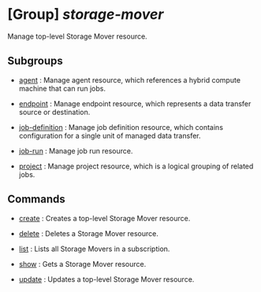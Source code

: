 # [Group] _storage-mover_

Manage top-level Storage Mover resource.

## Subgroups

- [agent](/Commands/storage-mover/agent/readme.md)
: Manage agent resource, which references a hybrid compute machine that can run jobs.

- [endpoint](/Commands/storage-mover/endpoint/readme.md)
: Manage endpoint resource, which represents a data transfer source or destination.

- [job-definition](/Commands/storage-mover/job-definition/readme.md)
: Manage job definition resource, which contains configuration for a single unit of managed data transfer.

- [job-run](/Commands/storage-mover/job-run/readme.md)
: Manage job run resource.

- [project](/Commands/storage-mover/project/readme.md)
: Manage project resource, which is a logical grouping of related jobs.

## Commands

- [create](/Commands/storage-mover/_create.md)
: Creates a top-level Storage Mover resource.

- [delete](/Commands/storage-mover/_delete.md)
: Deletes a Storage Mover resource.

- [list](/Commands/storage-mover/_list.md)
: Lists all Storage Movers in a subscription.

- [show](/Commands/storage-mover/_show.md)
: Gets a Storage Mover resource.

- [update](/Commands/storage-mover/_update.md)
: Updates a top-level Storage Mover resource.
